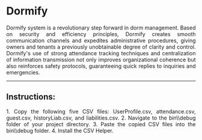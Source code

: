 # Dormify

<p align = "justify"> 
  Dormify system is a revolutionary step forward in dorm management. Based on security and efficiency principles, Dormify creates smooth communication channels and expedites administrative procedures, giving owners and tenants a previously unobtainable degree of clarity   and control. Dormify's use of strong attendance tracking techniques and centralization of information transmission not only improves organizational coherence but also reinforces safety protocols, guaranteeing quick replies to inquiries and emergencies.
</p>

***

## Instructions:
<p align = "justify"> 
  1. Copy the following five CSV files: UserProfile.csv, attendance.csv, guest.csv, historyLiab.csv, and liabilities.csv.
  2. Navigate to the bin\\debug folder of your project directory.
  3. Paste the copied CSV files into the bin\\debug folder.
  4. Install the CSV Helper.
</p>
